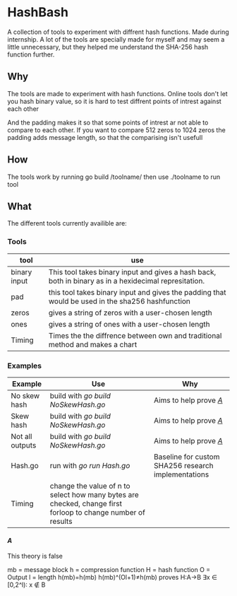 # HashBash
A collection of tools to experiment with diffrent hash functions. 
Made during internship. A lot of the tools are specially made for myself and may seem a little unnecessary, but they helped me understand the SHA-256 hash function further.

## Why
The tools are made to experiment with hash functions.
Online tools don't let you hash binary value, so it is hard 
to test diffrent points of intrest against each other

And the padding makes it so that some points of intrest ar not able to compare to each other.
If you want to compare 512 zeros to 1024 zeros the padding adds message length, so that the 
comparising isn't usefull
## How
The tools work by running go build /toolname/ then use ./toolname to run tool

## What
The different tools currently availible are:

### Tools
|tool|use|
|----|-------|
| binary input | This tool takes binary input and gives a hash back, both in binary as in a hexidecimal represitation. |
| pad | this tool takes binary input and gives the padding that would be used in the sha256 hashfunction |
| zeros| gives a string of zeros with a user-chosen length|
| ones | gives a string of ones with a user-chosen length |
| Timing | Times the the diffrence between own and traditional method and makes a chart |


### Examples

Example|Use|Why|
|-------|---|-----|
| No skew hash| build with *go build NoSkewHash.go*| Aims to help prove *[A](https://github.com/Melis34/HashBash/blob/main/README.md#a)* |
| Skew hash | build with *go build NoSkewHash.go*|Aims to help prove *[A](https://github.com/Melis34/HashBash/blob/main/README.md#a)*  |
| Not all outputs | build with *go build NoSkewHash.go*|Aims to help prove *[A](https://github.com/Melis34/HashBash/blob/main/README.md#a)*  |
| Hash.go| run with *go run Hash.go* | Baseline for custom SHA256 research implementations|
| Timing | change the value of n to select how many bytes are checked, change first forloop to change number of results| |

#### *A*
This theory is false

mb = message block
h = compression function 
H = hash function
O = Output
l = length
h(mb)=h(mb)
h(mb)^(Ol+1)≠h(mb)
proves 
H:A→B 
∃x ∈ [0,2^l)∶ x ∉ B




